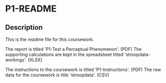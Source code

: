 # P1-README

## Description

This is the readme file for this coursework.

The report is titled 'P1-Test a Perceptual Phenomenon'. (PDF)
The supporting calculations are kept in the spreadsheet titled 'stroopdata-workings'. (XLSX)

The instructions to the coursework is titled 'P1-Instructions'. (PDF)
The raw data for the coursework is title 'stroopdata'. (CSV)

